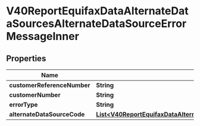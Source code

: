 

# V40ReportEquifaxDataAlternateDataSourcesAlternateDataSourceErrorMessageInner


## Properties

| Name | Type | Description | Notes |
|------------ | ------------- | ------------- | -------------|
|**customerReferenceNumber** | **String** |  |  [optional] |
|**customerNumber** | **String** |  |  [optional] |
|**errorType** | **String** |  |  [optional] |
|**alternateDataSourceCode** | [**List&lt;V40ReportEquifaxDataAlternateDataSourcesAlternateDataSourceErrorMessageInnerAlternateDataSourceCodeInner&gt;**](V40ReportEquifaxDataAlternateDataSourcesAlternateDataSourceErrorMessageInnerAlternateDataSourceCodeInner.md) |  |  [optional] |



